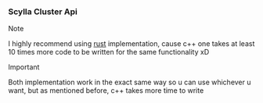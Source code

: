 ### Scylla Cluster Api

> [!NOTE]
> I highly recommend using [rust](https://github.com/Akzestia/zclp-rs) implementation,
> cause c++ one takes at least 10 times more code to be written for the same functionality xD

> [!IMPORTANT]
> Both implementation work in the exact same way so u can use whichever u want,
> but as mentioned before, c++ takes more time to write
